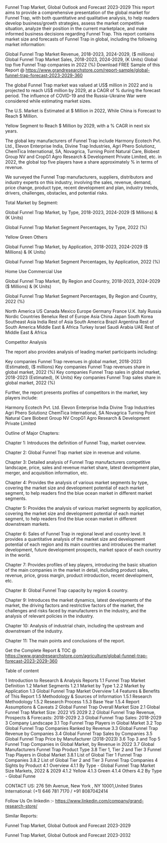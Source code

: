 Funnel Trap Market, Global Outlook and Forecast 2023-2029
This report aims to provide a comprehensive presentation of the global market for Funnel Trap, with both quantitative and qualitative analysis, to help readers develop business/growth strategies, assess the market competitive situation, analyze their position in the current marketplace, and make informed business decisions regarding Funnel Trap. This report contains market size and forecasts of Funnel Trap in global, including the following market information:



Global Funnel Trap Market Revenue, 2018-2023, 2024-2029, ($ millions)
Global Funnel Trap Market Sales, 2018-2023, 2024-2029, (K Units)
Global top five Funnel Trap companies in 2022 (%)
Download FREE Sample of this Report @ https://www.grandresearchstore.com/report-sample/global-funnel-trap-forecast-2023-2029-360




The global Funnel Trap market was valued at US$ million in 2022 and is projected to reach US$ million by 2029, at a CAGR of % during the forecast period. The influence of COVID-19 and the Russia-Ukraine War were considered while estimating market sizes.

The U.S. Market is Estimated at $ Million in 2022, While China is Forecast to Reach $ Million.

Yellow Segment to Reach $ Million by 2029, with a % CAGR in next six years.

The global key manufacturers of Funnel Trap include Harmony Ecotech Pvt. Ltd., Elevon Enterprise India, Divine Trap Industries, Agri Phero Solutionz, ChemTica International, SA, Novagrica, Turning Point Natural Care, Biobest Group NV and CropG1 Agro Research & Development Private Limited, etc. in 2022, the global top five players have a share approximately % in terms of revenue.

We surveyed the Funnel Trap manufacturers, suppliers, distributors and industry experts on this industry, involving the sales, revenue, demand, price change, product type, recent development and plan, industry trends, drivers, challenges, obstacles, and potential risks.

Total Market by Segment:

Global Funnel Trap Market, by Type, 2018-2023, 2024-2029 ($ Millions) & (K Units)

Global Funnel Trap Market Segment Percentages, by Type, 2022 (%)



Yellow
Green
Others


Global Funnel Trap Market, by Application, 2018-2023, 2024-2029 ($ Millions) & (K Units)

Global Funnel Trap Market Segment Percentages, by Application, 2022 (%)



Home Use
Commercial Use


Global Funnel Trap Market, By Region and Country, 2018-2023, 2024-2029 ($ Millions) & (K Units)

Global Funnel Trap Market Segment Percentages, By Region and Country, 2022 (%)



North America
US
Canada
Mexico
Europe
Germany
France
U.K.
Italy
Russia
Nordic Countries
Benelux
Rest of Europe
Asia
China
Japan
South Korea
Southeast Asia
India
Rest of Asia
South America
Brazil
Argentina
Rest of South America
Middle East & Africa
Turkey
Israel
Saudi Arabia
UAE
Rest of Middle East & Africa


Competitor Analysis

The report also provides analysis of leading market participants including:



Key companies Funnel Trap revenues in global market, 2018-2023 (Estimated), ($ millions)
Key companies Funnel Trap revenues share in global market, 2022 (%)
Key companies Funnel Trap sales in global market, 2018-2023 (Estimated), (K Units)
Key companies Funnel Trap sales share in global market, 2022 (%)


Further, the report presents profiles of competitors in the market, key players include:



Harmony Ecotech Pvt. Ltd.
Elevon Enterprise India
Divine Trap Industries
Agri Phero Solutionz
ChemTica International, SA
Novagrica
Turning Point Natural Care
Biobest Group NV
CropG1 Agro Research & Development Private Limited


Outline of Major Chapters:

Chapter 1: Introduces the definition of Funnel Trap, market overview.

Chapter 2: Global Funnel Trap market size in revenue and volume.

Chapter 3: Detailed analysis of Funnel Trap manufacturers competitive landscape, price, sales and revenue market share, latest development plan, merger, and acquisition information, etc.

Chapter 4: Provides the analysis of various market segments by type, covering the market size and development potential of each market segment, to help readers find the blue ocean market in different market segments.

Chapter 5: Provides the analysis of various market segments by application, covering the market size and development potential of each market segment, to help readers find the blue ocean market in different downstream markets.

Chapter 6: Sales of Funnel Trap in regional level and country level. It provides a quantitative analysis of the market size and development potential of each region and its main countries and introduces the market development, future development prospects, market space of each country in the world.

Chapter 7: Provides profiles of key players, introducing the basic situation of the main companies in the market in detail, including product sales, revenue, price, gross margin, product introduction, recent development, etc.

Chapter 8: Global Funnel Trap capacity by region & country.

Chapter 9: Introduces the market dynamics, latest developments of the market, the driving factors and restrictive factors of the market, the challenges and risks faced by manufacturers in the industry, and the analysis of relevant policies in the industry.

Chapter 10: Analysis of industrial chain, including the upstream and downstream of the industry.

Chapter 11: The main points and conclusions of the report.

Get the Complete Report & TOC @ https://www.grandresearchstore.com/agriculture/global-funnel-trap-forecast-2023-2029-360

Table of content

1 Introduction to Research & Analysis Reports
1.1 Funnel Trap Market Definition
1.2 Market Segments
1.2.1 Market by Type
1.2.2 Market by Application
1.3 Global Funnel Trap Market Overview
1.4 Features & Benefits of This Report
1.5 Methodology & Sources of Information
1.5.1 Research Methodology
1.5.2 Research Process
1.5.3 Base Year
1.5.4 Report Assumptions & Caveats
2 Global Funnel Trap Overall Market Size
2.1 Global Funnel Trap Market Size: 2022 VS 2029
2.2 Global Funnel Trap Revenue, Prospects & Forecasts: 2018-2029
2.3 Global Funnel Trap Sales: 2018-2029
3 Company Landscape
3.1 Top Funnel Trap Players in Global Market
3.2 Top Global Funnel Trap Companies Ranked by Revenue
3.3 Global Funnel Trap Revenue by Companies
3.4 Global Funnel Trap Sales by Companies
3.5 Global Funnel Trap Price by Manufacturer (2018-2023)
3.6 Top 3 and Top 5 Funnel Trap Companies in Global Market, by Revenue in 2022
3.7 Global Manufacturers Funnel Trap Product Type
3.8 Tier 1, Tier 2 and Tier 3 Funnel Trap Players in Global Market
3.8.1 List of Global Tier 1 Funnel Trap Companies
3.8.2 List of Global Tier 2 and Tier 3 Funnel Trap Companies
4 Sights by Product
4.1 Overview
4.1.1 By Type - Global Funnel Trap Market Size Markets, 2022 & 2029
4.1.2 Yellow
4.1.3 Green
4.1.4 Others
4.2 By Type - Global Funne

CONTACT US:
276 5th Avenue, New York , NY 10001,United States
International: (+1) 646 781 7170 / +91 8087042414

Follow Us On linkedin :- https://www.linkedin.com/company/grand-research-store/


Similar Reports:

Funnel Trap Market, Global Outlook and Forecast 2023-2029

Funnel Trap Market, Global Outlook and Forecast 2023-2032
